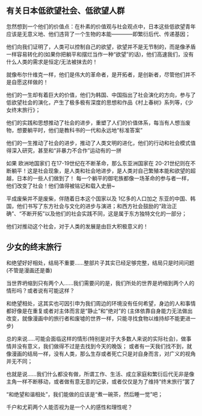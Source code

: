## 有关日本低欲望社会、低欲望人群

忽然想到一个他们的价值点：在朴素的价值观与社会观点中，日本这些低欲望青年应该是无意义地、他们违背了一个生物的本能————即繁衍后代、传递基因；

他们向我们证明了，人类可以控制自己的欲望，欲望并不是无节制的，而是像矛盾一样容易转化的(如果你把躺平和摆烂当作一种“欲望”的话)，他们高速我们，没有什么人类的需求是恒定/无法被抹去的！

就像布尔什维克一样，他们是伟大的革命者，是开拓者，是创新者，尽管他们并不是自愿这样做的！

他们的一生却有着巨大的价值，他们为韩国、中国指出了社会演化的方向，参与了低欲望社会的演化，产生了极多极有深度的思想和作品《村上春树》系列等，《少女终末旅行》；

他们的实践和思想推动了社会的进步，重塑了人们的价值体系，每当有人想当废物，想要躺平时，他们是教科书的一代和永远地“标准答案”

他们的一生推动了社会的进步，推动了人类文明的进化，他们的行动和社会模式值得深入研究，甚至和“非暴力不合作”运动有的一拼

如果 欧洲地国家们 在17-19世纪在不断革命，那么东亚洲国家在 20-21世纪则在不断躺平！这是社会现象，是人类和社会地进步，是人类对自己繁殖本能和欲望的超越，日本的一些人们做到了！
每一个躺平的御宅族都像一场革命的参与者一样，他们改变了社会！他们值得被铭记和载入史册~

平成废柴并不是废柴，伴随着日本这个国家以及 1亿多的人口加之 东亚的中国、韩国，他们书写了东方社会与文化的进步与演进；和西方社会鼓励的“政治正确”、“不断开拓”以及他们的社会实践不同，这是属于东方独特文化的一部分；

他们对推动这个社会，对于人类的发展是由巨大积极意义的！

## 少女的终末旅行

和绝望好好相处，结局不重要......整部片子其实已经足够完整，结局只是时间问题 (不管是漫画还是番)

当世界坍缩到只有两个人......我们需要问的是，我们所处的世界是坍缩到两个人的情形吗？或者说有可能这样？

和绝望相处，这其实也可因引申为我们周边的环境没有任何希望，身边的人和事情都好像是在重复或者对主体而言是“静止”和“绝对”的
(主体依靠自身能力无法做出改变，就像漫画中的旅行者和废墟的世界一样，只能寻找食物以维持却不能更进一步)

总的来说.....可能会面临这样的情形(特别是对于大多数人来说的实际社会)，做事情并没有意义，我们做得不过是去找到今天的晚饭；
或者有一天我们找不到，就像漫画的结局一样，没有人类，那么生存或者死亡只是对自身而言，对广义的视角并无不同；

也就是说......我们什么都没有做，所谓工作、生活、成立家庭和繁衍后代无非是像主角一样不断移动，或者做有意无意的记录，或者仅仅是为了维持“终末旅行”罢了

“和绝望和谐相处”，我们能做的应该是“煮一碗茶，然后睡一觉”吧；

千户和尤莉两个人能否视为是一个人的感性和理性呢？
